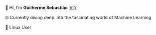 👋 Hi, I’m **Guilherme Sebastião** 🇧🇷

🤓 Currently diving deep into the fascinating world of Machine Learning 

🐧 Linux User

